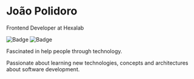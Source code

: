# João Polidoro

<p>Frontend Developer at Hexalab</p>
	
![Badge](https://img.shields.io/static/v1?label=&logo=linkedin&message=João%20Polidoro&color=blue&url=https://www.linkedin.com/in/joao-polidoro-a34129191/)
![Badge](https://img.shields.io/static/v1?label=&logo=microsoft%20outlook&message=jv.polidoro@outlook.com&color=blue)

<p>Fascinated in help people through technology.</p>
<p>Passionate about learning new technologies, concepts and architectures about software development.</p>
